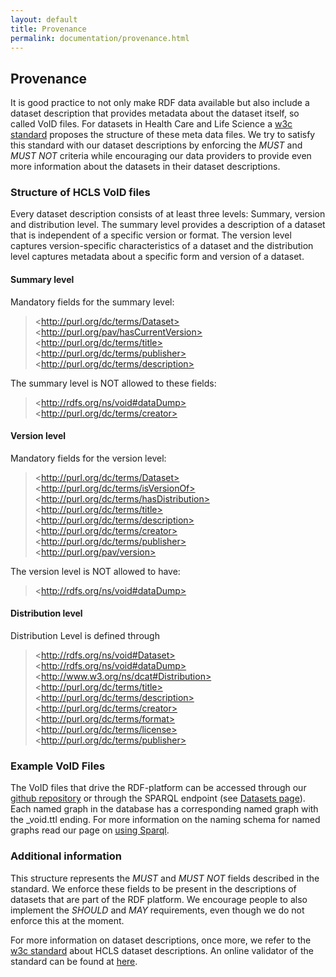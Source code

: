 ```yaml
---
layout: default
title: Provenance
permalink: documentation/provenance.html
---
```

## Provenance
It is good practice to not only make RDF data available but also include a dataset description that provides metadata about the dataset itself, so called VoID files. For datasets in Health Care and Life Science a [w3c standard](https://www.w3.org/TR/hcls-dataset/) proposes the structure of these meta data files. We try to satisfy this standard with our dataset descriptions by enforcing the *MUST* and *MUST NOT* criteria while encouraging our data providers to provide even more information about the datasets in their dataset descriptions.  

### Structure of HCLS VoID files
Every dataset description consists of at least three levels: Summary, version and distribution level. The summary level provides a description of a dataset that is independent of a specific version or format. The version level captures version-specific characteristics of a dataset and the distribution level captures metadata about a specific form and version of a dataset.

#### Summary level
Mandatory fields for the summary level:
> &#60;http://purl.org/dc/terms/Dataset> <br>
> &#60;http://purl.org/pav/hasCurrentVersion> <br>
> &#60;http://purl.org/dc/terms/title> <br>
> &#60;http://purl.org/dc/terms/publisher> <br>
> &#60;http://purl.org/dc/terms/description> <br>

The summary level is NOT allowed to these fields:
> &#60;http://rdfs.org/ns/void#dataDump> <br>
> &#60;http://purl.org/dc/terms/creator> <br>

#### Version level
Mandatory fields for the version level:
> &#60;http://purl.org/dc/terms/Dataset> <br>
> &#60;http://purl.org/dc/terms/isVersionOf> <br>
> &#60;http://purl.org/dc/terms/hasDistribution> <br>
> &#60;http://purl.org/dc/terms/title> <br>
> &#60;http://purl.org/dc/terms/description> <br>
> &#60;http://purl.org/dc/terms/creator> <br>
> &#60;http://purl.org/dc/terms/publisher> <br>
> &#60;http://purl.org/pav/version> <br>

The version level is NOT allowed to have:
> &#60;http://rdfs.org/ns/void#dataDump>

#### Distribution level
Distribution Level is defined through
> &#60;http://rdfs.org/ns/void#Dataset> <br>
> &#60;http://rdfs.org/ns/void#dataDump> <br>
> &#60;http://www.w3.org/ns/dcat#Distribution> <br>
> &#60;http://purl.org/dc/terms/title> <br>
> &#60;http://purl.org/dc/terms/description> <br>
> &#60;http://purl.org/dc/terms/creator> <br>
> &#60;http://purl.org/dc/terms/format> <br>
> &#60;http://purl.org/dc/terms/license> <br>
> &#60;http://purl.org/dc/terms/publisher> <br>

### Example VoID Files
The VoID files that drive the RDF-platform can be accessed through our [github repository](https://github.com/EBISPOT/RDF-platform) or through the SPARQL endpoint (see [Datasets page](../datasets)). Each named graph in the database has a corresponding named graph with the \_void.ttl ending. For more information on the naming schema for named graphs read our page on [using Sparql](usingSparql).

### Additional information
This structure represents the *MUST* and *MUST NOT* fields described in the standard. We enforce these fields to be present in the descriptions of datasets that are part of the RDF platform. We encourage people to also implement the *SHOULD* and *MAY* requirements, even though we do not enforce this at the moment.

For more information on dataset descriptions, once more, we refer to the [w3c standard](https://www.w3.org/TR/hcls-dataset/) about HCLS dataset descriptions. An online validator of the standard can be found at [here](http://www.w3.org/2015/03/ShExValidata).

